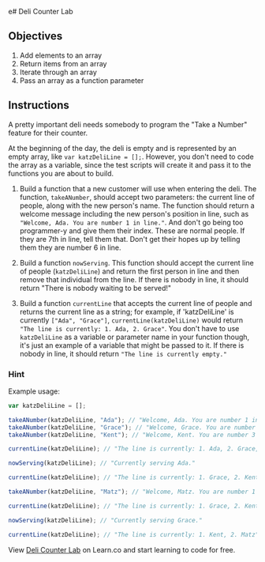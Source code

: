 e# Deli Counter Lab

## Objectives
1. Add elements to an array
2. Return items from an array
3. Iterate through an array
4. Pass an array as a function parameter

## Instructions

A pretty important deli needs somebody to program the "Take a Number" feature for their counter.

At the beginning of the day, the deli is empty and is represented by an empty array, like `var katzDeliLine = [];`. However,  you don't need to code the array as a variable, since the test scripts will create it and pass it to the functions you are about to build. 


1. Build a function that a new customer will use when entering the deli. The function, `takeANumber`, should accept two parameters: the current line of people, along with the new person's name. The function should return a welcome message including the new person's position in line, such as `"Welcome, Ada. You are number 1 in line."`. And don't go being too programmer-y and give them their index. These are normal people. If they are 7th in line, tell them that. Don't get their hopes up by telling them they are number 6 in line.

2. Build a function `nowServing`. This function should accept the current line of people (`katzDeliLine`) and return the first person in line and then remove that individual from the line. If there is nobody in line, it should return "There is nobody waiting to be served!"

3. Build a function `currentLine` that accepts the current line of people and returns the current line as a string; for example, if 'katzDeliLine' is currently `["Ada", "Grace"]`, `currentLine(katzDeliLine)` would return `"The line is currently: 1. Ada, 2. Grace"`.  You don't have to use `katzDeliLine` as a variable or parameter name in your function though, it's just an example of a variable that might be passed to it. If there is nobody in line, it should return `"The line is currently empty."`

### Hint

Example usage:

```javascript
var katzDeliLine = [];

takeANumber(katzDeliLine, "Ada"); // "Welcome, Ada. You are number 1 in line."
takeANumber(katzDeliLine, "Grace"); // "Welcome, Grace. You are number 2 in line."
takeANumber(katzDeliLine, "Kent"); // "Welcome, Kent. You are number 3 in line."

currentLine(katzDeliLine); // "The line is currently: 1. Ada, 2. Grace, 3. Kent"

nowServing(katzDeliLine); // "Currently serving Ada."

currentLine(katzDeliLine); // "The line is currently: 1. Grace, 2. Kent"

takeANumber(katzDeliLine, "Matz"); // "Welcome, Matz. You are number 1 in line."

currentLine(katzDeliLine); // "The line is currently: 1. Grace, 2. Kent, 3. Matz"

nowServing(katzDeliLine); // "Currently serving Grace."

currentLine(katzDeliLine); // "The line is currently: 1. Kent, 2. Matz"
```

<p data-visibility='hidden'>View <a href='https://learn.co/lessons/js-deli-counter' title='Deli Counter Lab'>Deli Counter Lab</a> on Learn.co and start learning to code for free.</p>
